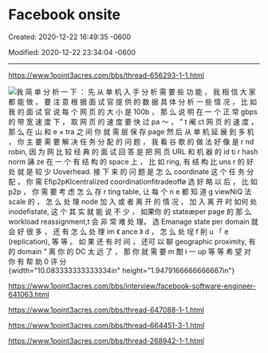 # Facebook onsite

Created: 2020-12-22 16:49:35 -0600

Modified: 2020-12-22 23:34:04 -0600

---

<https://www.1point3acres.com/bbs/thread-656293-1-1.html>





![我 简 单 分 析 一 下 ： 先 从 单 机 入 手 分 析 需 要 些 功 能 ， 我 相 信 大 家 都 能 做 ， 要 注 意 根 据 面 试 官 提 供 的 数 据 具 体 分 析 一 些 情 况 ， 比 如 我 的 面 试 官 说 每 个 网 页 的 大 小 是 100b ， 那 么 说 明 在 一 个 正 常 gbps 的 带 宽 速 度 下 ， 取 网 页 的 速 度 要 快 过 pa ～ ， " t 阉 ct 网 页 的 速 度 ， 那 么 在 山 和 e × tra 之 间 你 就 需 层 保 存 page 然 后 从 单 机 延 展 到 多 机 ， 你 主 要 需 要 解 决 任 务 分 配 的 问 题 ， 我 看 谷 欹 的 做 法 好 像 是 r nd robin, 因 为 网 比 较 经 典 的 面 试 回 答 是 把 网 页 URL 和 机 器 的 id ti r hash norm 誦 ze 在 一 个 有 结 构 的 space 上 ， 比 如 ring, 有 结 构 比 uns r 的 好 处 就 是 较 少 Uoverhead. 接 下 来 的 问 题 是 怎 么 coordinate 这 个 任 务 分 配 ， 你 需 Efip2pKlcentralized coordinationfitradeoffø 选 好 略 以 后 ， 比 如 p2p ， 你 需 要 考 虑 怎 么 存 r ting table, 让 每 个 n e 都 知 道 g viewNiQ 法 scale 的 ， 怎 么 处 理 node 加 入 或 者 离 开 的 情 况 ， 加 入 离 开 时 如何 处 i*nodefistate, 这 个 其 实 就 能 说 不 少 ， 如果你 的 stateæper page 的 那 么 workload reassignment*,t 会 非 常 难 处 理， 选 Emanage state per domain 就 会 好 很 多 ， 还 有 怎 么 处 理 im 《 ance 》 d ， 怎 么 处 埕 f 削 u 「 e (replication), 等 等 。 如 果 还 有 时 间 ， 还可 以 聊 geographic proximity, 有 的 domain " 离 你 的 DC 太 远 了 ， 那 你 就 需 要 m 酣 i 一 up 等 等 希 望 对 你 有 帮 助 0 评 分 ](../../media/Web-crawler-^MP2p-Web-Crawler-Facebook-onsite-image1.png){width="10.083333333333334in" height="1.9479166666666667in"}











<https://www.1point3acres.com/bbs/interview/facebook-software-engineer-641063.html>





<https://www.1point3acres.com/bbs/thread-647088-1-1.html>





<https://www.1point3acres.com/bbs/thread-664451-3-1.html>



<https://www.1point3acres.com/bbs/thread-268942-1-1.html>





